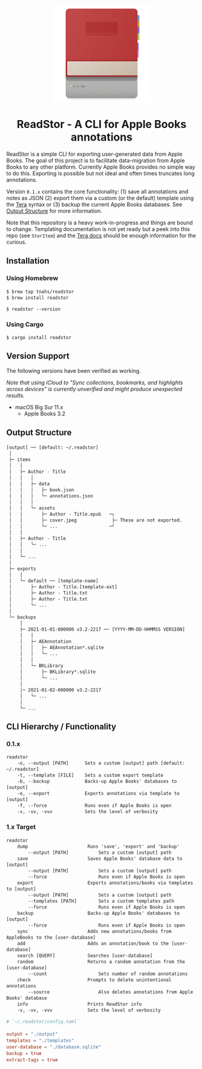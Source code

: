 <p align="center"><img src="./extra/logo/logo-256.png"></p>
<h1 align="center">ReadStor - A CLI for Apple Books annotations</h1>

ReadStor is a simple CLI for exporting user-generated data from Apple Books. The goal of this project is to facilitate data-migration from Apple Books to any other platform. Currently Apple Books provides no simple way to do this. Exporting is possible but not ideal and often times truncates long annotations.

Version `0.1.x` contains the core functionality: (1) save all annotations and notes as JSON (2) export them via a custom (or the default) template using the [Tera](https://tera.netlify.app/) syntax or (3) backup the current Apple Books databases. See [Output Structure](#output-structure) for more information.

Note that this repository is a heavy work-in-progress and things are bound to change. Templating documentation is not yet ready but a peek into this repo (see `StorItem`) and the [Tera docs](https://tera.netlify.app/docs/) should be enough information for the curious.

## Installation

### Using Homebrew

```console
$ brew tap tnahs/readstor
$ brew install readstor
```

```console
$ readstor --version
```

### Using Cargo

```console
$ cargo install readstor
```

## Version Support

The following versions have been verified as working.

_Note that using iCloud to "Sync collections, bookmarks, and highlights across devices" is currently unverified and might produce unexpected results._

- macOS Big Sur 11.x
    - Apple Books 3.2

## Output Structure

```plaintext
[output] ── [default: ~/.readstor]
 │
 ├─ items
 │   │
 │   ├─ Author - Title
 │   │   │
 │   │   ├─ data
 │   │   │   ├─ book.json
 │   │   │   └─ annotations.json
 │   │   │
 │   │   └─ assets
 │   │       ├─ Author - Title.epub   ─┐
 │   │       ├─ cover.jpeg             ├─ These are not exported.
 │   │       └─ ...                   ─┘
 │   │
 │   ├─ Author - Title
 │   │   └─ ...
 │   │
 │   └─ ...
 │
 ├─ exports
 │   │  
 │   └─ default ── [template-name]
 │       ├─ Author - Title.[template-ext]
 │       ├─ Author - Title.txt
 │       ├─ Author - Title.txt
 │       └─ ...
 │   
 └─ backups
     │   
     ├─ 2021-01-01-000000 v3.2-2217 ── [YYYY-MM-DD-HHMMSS VERSION]
     │   │
     │   ├─ AEAnnotation
     │   │   ├─ AEAnnotation*.sqlite
     │   │   └─ ...
     │   │
     │   └─ BKLibrary
     │       ├─ BKLibrary*.sqlite
     │       └─ ...
     │
     │─ 2021-01-02-000000 v3.2-2217
     │   └─ ...
     │
     └─ ...
```

## CLI Hierarchy / Functionality

### 0.1.x

``` plaintext
readstor
    -o, --output [PATH]      Sets a custom [output] path [default: ~/.readstor]
    -t, --template [FILE]    Sets a custom export template
    -b, --backup             Backs-up Apple Books' databases to [output]
    -e, --export             Exports annotations via template to [output]
    -f, --force              Runs even if Apple Books is open
    -v, -vv, -vvv            Sets the level of verbosity
```

### 1.x Target

``` plaintext
readstor
    dump                      Runs 'save', 'export' and 'backup'
        --output [PATH]           Sets a custom [output] path 
    save                      Saves Apple Books' database data to [output]
        --output [PATH]           Sets a custom [output] path 
        --force                   Runs even if Apple Books is open
    export                    Exports annotations/books via templates to [output]
        --output [PATH]           Sets a custom [output] path 
        --templates [PATH]        Sets a custom templates path
        --force                   Runs even if Apple Books is open
    backup                    Backs-up Apple Books' databases to [output]
        --force                   Runs even if Apple Books is open
    sync                      Adds new annotations/books from AppleBooks to the [user-database]
    add                       Adds an annotation/book to the [user-database]
    search [QUERY]            Searches [user-database]
    random                    Returns a random annotation from the [user-database]
        --count                   Sets number of random annotations
    check                     Prompts to delete unintentional annotations
        --source                  Also deletes annotations from Apple Books' database
    info                      Prints ReadStor info
    -v, -vv, -vvv             Sets the level of verbosity
```

```toml
# `~/.readstor/config.toml`

output = "./output"
templates = "./templates"
user-database = "./database.sqlite"
backup = true
extract-tags = true
```
